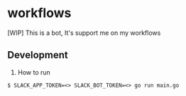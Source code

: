 # workflows
[WIP] This is a bot, It's support me on my workflows

## Development

1. How to run

```
$ SLACK_APP_TOKEN=<> SLACK_BOT_TOKEN=<> go run main.go
```
